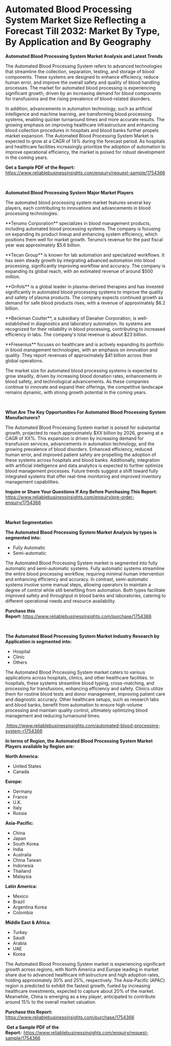 <p><h1>Automated Blood Processing System Market Size Reflecting a Forecast Till 2032: Market By Type, By Application and By Geography</h1></p><p><strong>Automated Blood Processing System Market Analysis and Latest Trends</strong></p>
<p><p>The Automated Blood Processing System refers to advanced technologies that streamline the collection, separation, testing, and storage of blood components. These systems are designed to enhance efficiency, reduce human error, and improve the overall safety and quality of blood handling processes. The market for automated blood processing is experiencing significant growth, driven by an increasing demand for blood components for transfusions and the rising prevalence of blood-related disorders.</p><p>In addition, advancements in automation technology, such as artificial intelligence and machine learning, are transforming blood processing systems, enabling quicker turnaround times and more accurate results. The growing emphasis on improving healthcare infrastructure and enhancing blood collection procedures in hospitals and blood banks further propels market expansion. The Automated Blood Processing System Market is expected to grow at a CAGR of 14% during the forecast period. As hospitals and healthcare facilities increasingly prioritize the adoption of automation to improve operational efficiency, the market is poised for robust development in the coming years.</p></p>
<p><strong>Get a Sample PDF of the Report:&nbsp;</strong> <a href="https://www.reliablebusinessinsights.com/enquiry/request-sample/1754366?utm_campaign=3494&utm_medium=2&utm_source=Github&utm_content=ia&utm_term=13042025&utm_id=automated-blood-processing-system">https://www.reliablebusinessinsights.com/enquiry/request-sample/1754366</a></p>
<p>&nbsp;</p>
<p><strong>Automated Blood Processing System Major Market Players</strong></p>
<p><p>The automated blood processing system market features several key players, each contributing to innovations and advancements in blood processing technologies.</p><p>**Terumo Corporation** specializes in blood management products, including automated blood processing systems. The company is focusing on expanding its product lineup and enhancing system efficiency, which positions them well for market growth. Terumo’s revenue for the past fiscal year was approximately $5.6 billion.</p><p>**Tecan Group** is known for lab automation and specialized workflows. It has seen steady growth by integrating advanced automation into blood processing, significantly improving workflow and accuracy. The company is expanding its global reach, with an estimated revenue of around $500 million.</p><p>**Grifols** is a global leader in plasma-derived therapies and has invested significantly in automated blood processing systems to improve the quality and safety of plasma products. The company expects continued growth as demand for safe blood products rises, with a revenue of approximately $6.2 billion.</p><p>**Beckman Coulter**, a subsidiary of Danaher Corporation, is well-established in diagnostics and laboratory automation. Its systems are recognized for their reliability in blood processing, contributing to increased efficiency in labs. The company's total revenue is about $23 billion.</p><p>**Fresenius** focuses on healthcare and is actively expanding its portfolio in blood management technologies, with an emphasis on innovation and quality. They report revenues of approximately $41 billion across their global operations.</p><p>The market size for automated blood processing systems is expected to grow steadily, driven by increasing blood donation rates, enhancements in blood safety, and technological advancements. As these companies continue to innovate and expand their offerings, the competitive landscape remains dynamic, with strong growth potential in the coming years.</p></p>
<p>&nbsp;</p>
<p><strong>What Are The Key Opportunities For Automated Blood Processing System Manufacturers?</strong></p>
<p><p>The Automated Blood Processing System market is poised for substantial growth, projected to reach approximately $XX billion by 2026, growing at a CAGR of XX%. This expansion is driven by increasing demand for transfusion services, advancements in automation technology, and the growing prevalence of blood disorders. Enhanced efficiency, reduced human error, and improved patient safety are propelling the adoption of these systems across hospitals and blood banks. Additionally, integration with artificial intelligence and data analytics is expected to further optimize blood management processes. Future trends suggest a shift toward fully integrated systems that offer real-time monitoring and improved inventory management capabilities.</p></p>
<p><strong>Inquire or Share Your Questions If Any Before Purchasing This Report:</strong> <a href="https://www.reliablebusinessinsights.com/enquiry/pre-order-enquiry/1754366?utm_campaign=3494&utm_medium=2&utm_source=Github&utm_content=ia&utm_term=13042025&utm_id=automated-blood-processing-system">https://www.reliablebusinessinsights.com/enquiry/pre-order-enquiry/1754366</a></p>
<p>&nbsp;</p>
<p><strong>Market Segmentation</strong></p>
<p><strong>The Automated Blood Processing System Market Analysis by types is segmented into:</strong></p>
<p><ul><li>Fully Automatic</li><li>Semi-automatic</li></ul></p>
<p><p>The Automated Blood Processing System market is segmented into fully automatic and semi-automatic systems. Fully automatic systems streamline the entire blood processing workflow, requiring minimal human intervention and enhancing efficiency and accuracy. In contrast, semi-automatic systems involve some manual steps, allowing operators to maintain a degree of control while still benefiting from automation. Both types facilitate improved safety and throughput in blood banks and laboratories, catering to different operational needs and resource availability.</p></p>
<p><strong>Purchase this Report:&nbsp;</strong><a href="https://www.reliablebusinessinsights.com/purchase/1754366?utm_campaign=3494&utm_medium=2&utm_source=Github&utm_content=ia&utm_term=13042025&utm_id=automated-blood-processing-system">https://www.reliablebusinessinsights.com/purchase/1754366</a></p>
<p>&nbsp;</p>
<p><strong>The Automated Blood Processing System Market Industry Research by Application is segmented into:</strong></p>
<p><ul><li>Hospital</li><li>Clinic</li><li>Others</li></ul></p>
<p><p>The Automated Blood Processing System market caters to various applications across hospitals, clinics, and other healthcare facilities. In hospitals, these systems streamline blood typing, cross-matching, and processing for transfusions, enhancing efficiency and safety. Clinics utilize them for routine blood tests and donor management, improving patient care and diagnostic accuracy. Other healthcare setups, such as research labs and blood banks, benefit from automation to ensure high-volume processing and maintain quality control, ultimately optimizing blood management and reducing turnaround times.</p></p>
<p><a href="https://www.reliablebusinessinsights.com/automated-blood-processing-system-r1754366?utm_campaign=3494&utm_medium=2&utm_source=Github&utm_content=ia&utm_term=13042025&utm_id=automated-blood-processing-system">&nbsp;https://www.reliablebusinessinsights.com/automated-blood-processing-system-r1754366</a></p>
<p><strong>In terms of Region, the Automated Blood Processing System Market Players available by Region are:</strong></p>
<p>
    <p> <strong> North America: </strong>
        <ul>
            <li>United States</li>
            <li>Canada</li>
        </ul>
        </p> 
    <p> <strong> Europe: </strong>
        <ul>
            <li>Germany</li>
            <li>France</li>
            <li>U.K.</li>
            <li>Italy</li>
            <li>Russia</li>
        </ul>
        </p> 
    <p> <strong> Asia-Pacific: </strong>
        <ul>
            <li>China</li>
            <li>Japan</li>
            <li>South Korea</li>
            <li>India</li>
            <li>Australia</li>
            <li>China Taiwan</li>
            <li>Indonesia</li>
            <li>Thailand</li>
            <li>Malaysia</li>
        </ul>
        </p> 
    <p> <strong> Latin America: </strong>
        <ul>
            <li>Mexico</li>
            <li>Brazil</li>
            <li>Argentina Korea</li>
            <li>Colombia</li>
        </ul>
        </p> 
    <p> <strong> Middle East & Africa: </strong>
        <ul>
            <li>Turkey</li>
            <li>Saudi</li>
            <li>Arabia</li>
            <li>UAE</li>
            <li>Korea</li>
        </ul>
    </p>
    </p>
<p><p>The Automated Blood Processing System market is experiencing significant growth across regions, with North America and Europe leading in market share due to advanced healthcare infrastructure and high adoption rates, holding approximately 30% and 25%, respectively. The Asia-Pacific (APAC) region is predicted to exhibit the fastest growth, fueled by increasing healthcare investments, expected to capture about 20% of the market. Meanwhile, China is emerging as a key player, anticipated to contribute around 15% to the overall market valuation.</p></p>
<p><strong>Purchase this Report: </strong><a href="https://www.reliablebusinessinsights.com/purchase/1754366?utm_campaign=3494&utm_medium=2&utm_source=Github&utm_content=ia&utm_term=13042025&utm_id=automated-blood-processing-system">https://www.reliablebusinessinsights.com/purchase/1754366</a></p>
<p>&nbsp;<strong>Get a Sample PDF of the Report:&nbsp;&nbsp;</strong><a href="https://www.reliablebusinessinsights.com/enquiry/request-sample/1754366?utm_campaign=3494&utm_medium=2&utm_source=Github&utm_content=ia&utm_term=13042025&utm_id=automated-blood-processing-system">https://www.reliablebusinessinsights.com/enquiry/request-sample/1754366</a></p>
<p><strong></strong></p>
<p><p></p><p></p><p></p></p>